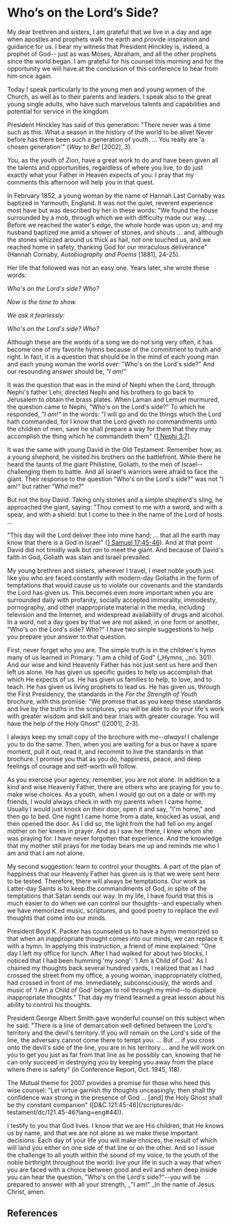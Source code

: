 # Who’s on the Lord’s Side?

My dear brethren and sisters, I am grateful that we live in a day and age when
apostles and prophets walk the earth and provide inspiration and guidance for
us. I bear my witness that President Hinckley is, indeed, a prophet of God--
just as was Moses, Abraham, and all the other prophets since the world began.
I am grateful for his counsel this morning and for the opportunity we will
have at the conclusion of this conference to hear from him once again.

Today I speak particularly to the young men and young women of the Church, as
well as to their parents and leaders. I speak also to the great young single
adults, who have such marvelous talents and capabilities and potential for
service in the kingdom.

President Hinckley has said of this generation: "There never was a time such
as this. What a season in the history of the world to be alive! Never before
has there been such a generation of youth. ... You really are 'a chosen
generation'" (_Way to Be!_ [2002], 3).

_You,_ as the youth of Zion, have a great work to do and have been given all
the talents and opportunities, regardless of where you live, to do just
exactly what your Father in Heaven expects of you. I pray that my comments
this afternoon will help you in that quest.

In February 1852, a young woman by the name of Hannah Last Cornaby was
baptized in Yarmouth, England. It was not the quiet, reverent experience most
have but was described by her in these words: "We found the house surrounded
by a mob, through which we with difficulty made our way. ... Before we reached
the water's edge, the whole horde was upon us; and my husband baptized me amid
a shower of stones, and shouts ... and, although the stones whizzed around us
thick as hail, not one touched us, and we reached home in safety, thanking God
for our miraculous deliverance" (Hannah Cornaby, _Autobiography and Poems_
[1881], 24-25).

Her life that followed was not an easy one. Years later, she wrote these
words:

_Who's on the Lord's side? Who?_

_Now is the time to show._

_We ask it fearlessly:_

_Who's on the Lord's side? Who?_

Although these are the words of a song we do not sing very often, it has
become one of my favorite hymns because of the commitment to truth and right.
In fact, it is a question that should be in the mind of each young man and
each young woman the world over: "Who's on the Lord's side?" And our
resounding answer should be, _"I am!"_

It was the question that was in the mind of Nephi when the Lord, through
Nephi's father Lehi, directed Nephi and his brothers to go back to Jerusalem
to obtain the brass plates. When Laman and Lemuel murmured, the question came
to Nephi, "Who's on the Lord's side?" To which he responded, _"I am!"_ in the
words: "I will go and do the things which the Lord hath commanded, for I know
that the Lord giveth no commandments unto the children of men, save he shall
prepare a way for them that they may accomplish the thing which he commandeth
them" ([1 Nephi 3:7](/scriptures/bofm/1-ne/3.7?lang=eng#6)).

It was the same with young David in the Old Testament. Remember how, as a
young shepherd, he visited his brothers on the battlefront. While there he
heard the taunts of the giant Philistine, Goliath, to the men of Israel--
challenging them to battle. And all Israel's warriors were afraid to face the
giant. Their response to the question "Who's on the Lord's side?" was not "I
am!" but rather "Who me?"

But not the boy David. Taking only stones and a simple shepherd's sling, he
approached the giant, saying: "Thou comest to me with a sword, and with a
spear, and with a shield: but I come to thee in the name of the Lord of hosts.
...

"This day will the Lord deliver thee into mine hand; ... that all the earth may
know that there is a God in Israel" ([1 Samuel
17:45-46](/scriptures/ot/1-sam/17.45-46?lang=eng#44)). And at that point David
did not timidly walk but _ran_ to meet the giant. And because of David's faith
in God, Goliath was slain and Israel prevailed.

My young brethren and sisters, wherever I travel, I meet noble youth just like
you who are faced constantly with modern-day Goliaths in the form of
temptations that would cause us to violate our covenants and the standards the
Lord has given us. This becomes even more important when you are surrounded
daily with profanity, socially accepted immorality, immodesty, pornography,
and other inappropriate material in the media, including television and the
Internet, and widespread availability of drugs and alcohol. In a word, not a
day goes by that we are not asked, in one form or another, "Who's on the
Lord's side? Who?" I have two simple suggestions to help you prepare your
answer to that question.

First, never forget who you are. The simple truth is in the children's hymn
many of us learned in Primary: "I am a child of God" (_Hymns, _no. 301). And
our wise and kind Heavenly Father has not just sent us here and then left us
alone. He has given us specific guides to help us accomplish that which He
expects of us. He has given us families to help, to love, and to teach. He has
given us living prophets to lead us. He has given us, through the First
Presidency, the standards in the _For the Strength of Youth_ brochure, with
this promise: "We promise that as you keep these standards and live by the
truths in the scriptures, you will be able to do your life's work with greater
wisdom and skill and bear trials with greater courage. You will have the help
of the Holy Ghost" ([2001], 2-3).

I always keep my small copy of the brochure with me--_always!_ I challenge you
to do the same. Then, when you are waiting for a bus or have a spare moment,
pull it out, read it, and recommit to live the standards in that brochure. I
promise you that as you do, happiness, peace, and deep feelings of courage and
self-worth will follow.

As you exercise your agency, remember, you are not alone. In addition to a
kind and wise Heavenly Father, there are others who are praying for you to
make wise choices. As a youth, when I would go out on a date or with my
friends, I would always check in with my parents when I came home. Usually I
would just knock on their door, open it and say, "I'm home," and then go to
bed. One night I came home from a date, knocked as usual, and then opened the
door. As I did so, the light from the hall fell on my angel mother on her
knees in prayer. And as I saw her there, I knew whom she was praying for. I
have never forgotten that experience. And the knowledge that my mother still
prays for me today bears me up and reminds me who I am and that I am not
alone.

My second suggestion: learn to control your thoughts. A part of the plan of
happiness that our Heavenly Father has given us is that we were sent here to
be tested. Therefore, there will always be temptations. Our work as Latter-day
Saints is to keep the commandments of God, in spite of the temptations that
Satan sends our way. In my life, I have found that this is much easier to do
when we can control our thoughts--and especially when we have memorized music,
scriptures, and good poetry to replace the evil thoughts that come into our
minds.

President Boyd K. Packer has counseled us to have a hymn memorized so that
when an inappropriate thought comes into our minds, we can replace it with a
hymn. In applying this instruction, a friend of mine explained: "One day I
left my office for lunch. After I had walked for about two blocks, I noticed
that I had been humming 'my song': 'I Am a Child of God.' As I chained my
thoughts back several hundred yards, I realized that as I had crossed the
street from my office, a young woman, inappropriately clothed, had crossed in
front of me. Immediately, subconsciously, the words and music of 'I Am a Child
of God' began to roll through my mind--to displace inappropriate thoughts."
That day my friend learned a great lesson about his ability to control his
thoughts.

President George Albert Smith gave wonderful counsel on this subject when he
said: "There is a line of demarcation well defined between the Lord's
territory and the devil's territory. If you will remain on the Lord's side of
the line, the adversary cannot come there to tempt you. ... But ... if you cross
onto the devil's side of the line, you are in his territory ... and he will work
on you to get you just as far from that line as he possibly can, knowing that
he can only succeed in destroying you by keeping you away from the place where
there is safety" (in Conference Report, Oct. 1945, 118).

The Mutual theme for 2007 provides a promise for those who heed this wise
counsel: "Let virtue garnish thy thoughts unceasingly; then shall thy
confidence wax strong in the presence of God ... [and] the Holy Ghost shall be
thy constant companion" ([D&amp;C 121:45-46](/scriptures/dc-
testament/dc/121.45-46?lang=eng#44)).

I testify to you that God lives. I know that we are His children, that He
knows us by name, and that we are not alone as we make these important
decisions. Each day of your life you will make choices, the result of which
will land you either on one side of that line or on the other. And so I issue
the challenge to all youth within the sound of my voice, to the youth of the
noble birthright throughout the world: live your life in such a way that when
you are faced with a choice between good and evil and when deep inside you can
hear the question, "Who's on the Lord's side?"--you will be prepared to answer
with all your strength, _"I am!" _In the name of Jesus Christ, amen.

## References

